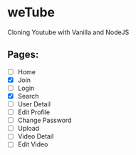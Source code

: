 # weTube

Cloning Youtube with Vanilla and NodeJS

## Pages:

- [ ] Home
- [x] Join
- [ ] Login
- [x] Search
- [ ] User Detail
- [ ] Edit Profile
- [ ] Change Password
- [ ] Upload
- [ ] Video Detail
- [ ] Edit Video
